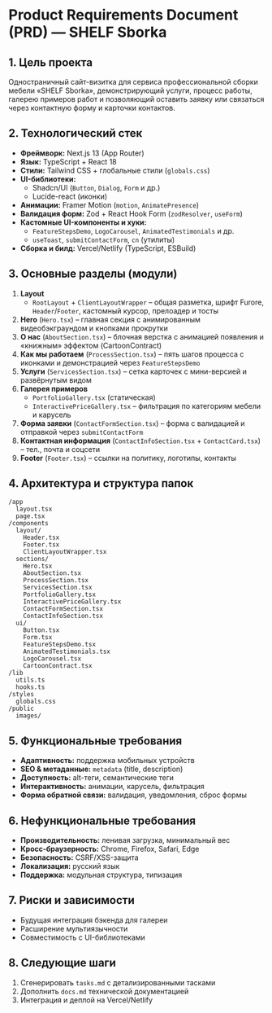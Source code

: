 # Product Requirements Document (PRD) — SHELF Sborka

## 1. Цель проекта
Одностраничный сайт-визитка для сервиса профессиональной сборки мебели «SHELF Sborka», демонстрирующий услуги, процесс работы, галерею примеров работ и позволяющий оставить заявку или связаться через контактную форму и карточки контактов.

## 2. Технологический стек
- **Фреймворк:** Next.js 13 (App Router)
- **Язык:** TypeScript + React 18
- **Стили:** Tailwind CSS + глобальные стили (`globals.css`)
- **UI-библиотеки:**
  - Shadcn/UI (`Button`, `Dialog`, `Form` и др.)
  - Lucide-react (иконки)
- **Анимации:** Framer Motion (`motion`, `AnimatePresence`)
- **Валидация форм:** Zod + React Hook Form (`zodResolver`, `useForm`)
- **Кастомные UI-компоненты и хуки:**
  - `FeatureStepsDemo`, `LogoCarousel`, `AnimatedTestimonials` и др.
  - `useToast`, `submitContactForm`, `cn` (утилиты)
- **Сборка и билд:** Vercel/Netlify (TypeScript, ESBuild)

## 3. Основные разделы (модули)
1. **Layout**
   - `RootLayout` + `ClientLayoutWrapper` – общая разметка, шрифт Furore, `Header`/`Footer`, кастомный курсор, прелоадер и тосты
2. **Hero** (`Hero.tsx`) – главная секция с анимированным видеобэкграундом и кнопками прокрутки
3. **О нас** (`AboutSection.tsx`) – блочная верстка с анимацией появления и «книжным» эффектом (CartoonContract)
4. **Как мы работаем** (`ProcessSection.tsx`) – пять шагов процесса с иконками и демонстрацией через `FeatureStepsDemo`
5. **Услуги** (`ServicesSection.tsx`) – сетка карточек с мини-версией и развёрнутым видом
6. **Галерея примеров**
   - `PortfolioGallery.tsx` (статическая)
   - `InteractivePriceGallery.tsx` – фильтрация по категориям мебели и карусель
7. **Форма заявки** (`ContactFormSection.tsx`) – форма с валидацией и отправкой через `submitContactForm`
8. **Контактная информация** (`ContactInfoSection.tsx` + `ContactCard.tsx`) – тел., почта и соцсети
9. **Footer** (`Footer.tsx`) – ссылки на политику, логотипы, контакты

## 4. Архитектура и структура папок
```
/app
  layout.tsx
  page.tsx
/components
  layout/
    Header.tsx
    Footer.tsx
    ClientLayoutWrapper.tsx
  sections/
    Hero.tsx
    AboutSection.tsx
    ProcessSection.tsx
    ServicesSection.tsx
    PortfolioGallery.tsx
    InteractivePriceGallery.tsx
    ContactFormSection.tsx
    ContactInfoSection.tsx
  ui/
    Button.tsx
    Form.tsx
    FeatureStepsDemo.tsx
    AnimatedTestimonials.tsx
    LogoCarousel.tsx
    CartoonContract.tsx
/lib
  utils.ts
  hooks.ts
/styles
  globals.css
/public
  images/
```

## 5. Функциональные требования
- **Адаптивность:** поддержка мобильных устройств
- **SEO & метаданные:** `metadata` (title, description)
- **Доступность:** alt-теги, семантические теги
- **Интерактивность:** анимации, карусель, фильтрация
- **Форма обратной связи:** валидация, уведомления, сброс формы

## 6. Нефункциональные требования
- **Производительность:** ленивая загрузка, минимальный вес
- **Кросс-браузерность:** Chrome, Firefox, Safari, Edge
- **Безопасность:** CSRF/XSS-защита
- **Локализация:** русский язык
- **Поддержка:** модульная структура, типизация

## 7. Риски и зависимости
- Будущая интеграция бэкенда для галереи
- Расширение мультиязычности
- Совместимость с UI-библиотеками

## 8. Следующие шаги
1. Сгенерировать `tasks.md` с детализированными тасками
2. Дополнить `docs.md` технической документацией
3. Интеграция и деплой на Vercel/Netlify
